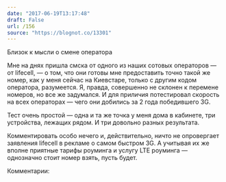 ```yaml
---
date: "2017-06-19T13:17:48"
draft: False
url: /156
source: "https://blognot.co/13301"
---
```


Близок к мысли о смене оператора

Мне на днях пришла смска от одного из наших сотовых операторов — от lifecell, — о том, что они готовы мне предоставить точно такой же номер, как у меня сейчас на Киевстаре, только с другим кодом оператора, разумеется. Я, правда, совершенно не склонен к перемене номеров, но все же задумался. И для приличия потестировал скорость на всех операторах — чего они добились за 2 года победившего 3G.

Тест очень простой — одна и та же точка у меня дома в кабинете, три устройства, лежащих рядом. И три довольно разных результата.



Комментировать особо нечего и, действительно, ничто не опровергает заявления lifecell в рекламе о самом быстром 3G. А учитывая их же вполне приятные тарифы роуминга и услугу LTE роуминга — однозначно стоит номер взять, пусть будет.

Комментарии:
